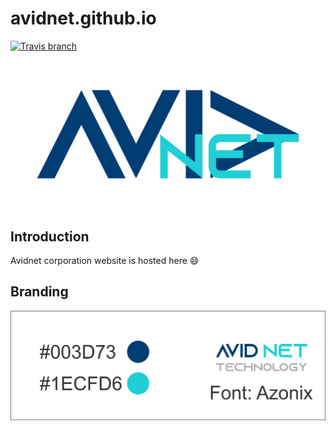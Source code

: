 # avidnet.github.io
[![Travis branch](https://img.shields.io/travis/com/Avidnet/Avidnet.github.io/src.svg?style=flat-square)](https://travis-ci.com/Avidnet/Avidnet.github.io)

![Avidnet](branding/logos/Logo_L8.png)

## Introduction
Avidnet corporation website is hosted here :smile:

## Branding
![branding](branding/brand.png)
